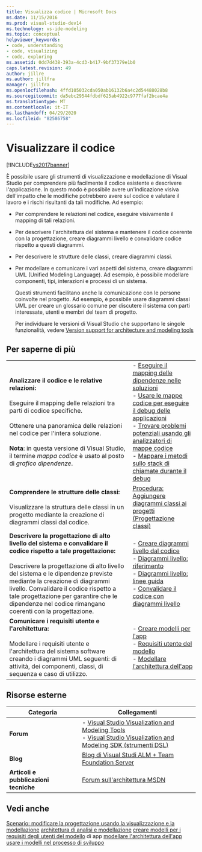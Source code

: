```yaml
---
title: Visualizza codice | Microsoft Docs
ms.date: 11/15/2016
ms.prod: visual-studio-dev14
ms.technology: vs-ide-modeling
ms.topic: conceptual
helpviewer_keywords:
- code, understanding
- code, visualizing
- code, exploring
ms.assetid: 0dd7d438-393a-4cd3-b417-9bf37379e1b0
caps.latest.revision: 49
author: jillre
ms.author: jillfra
manager: jillfra
ms.openlocfilehash: 4ffd105032cda050ab16132b6a4c2d54488028b8
ms.sourcegitcommit: da5ebc29544fdbdf625ab4922c9777faf2bcae4a
ms.translationtype: MT
ms.contentlocale: it-IT
ms.lasthandoff: 04/29/2020
ms.locfileid: "82586758"
---
```

# <a name="visualize-code"></a>Visualizzare il codice
[!INCLUDE[vs2017banner](../includes/vs2017banner.md)]

È possibile usare gli strumenti di visualizzazione e modellazione di Visual Studio per comprendere più facilmente il codice esistente e descrivere l'applicazione. In questo modo è possibile avere un'indicazione visiva dell'impatto che le modifiche potrebbero avere sul codice e valutare il lavoro e i rischi risultanti da tali modifiche. Ad esempio:

- Per comprendere le relazioni nel codice, eseguire visivamente il mapping di tali relazioni.

- Per descrivere l'architettura del sistema e mantenere il codice coerente con la progettazione, creare diagrammi livello e convalidare codice rispetto a questi diagrammi.

- Per descrivere le strutture delle classi, creare diagrammi classi.

- Per modellare e comunicare i vari aspetti del sistema, creare diagrammi UML (Unified Modeling Language). Ad esempio, è possibile modellare componenti, tipi, interazioni e processi di un sistema.

  Questi strumenti facilitano anche la comunicazione con le persone coinvolte nel progetto. Ad esempio, è possibile usare diagrammi classi UML per creare un glossario comune per discutere il sistema con parti interessate, utenti e membri del team di progetto.

  Per individuare le versioni di Visual Studio che supportano le singole funzionalità, vedere [Version support for architecture and modeling tools](../modeling/what-s-new-for-design-in-visual-studio.md#VersionSupport)

## <a name="what-do-you-want-to-do"></a>Per saperne di più

|||
|-|-|
|**Analizzare il codice e le relative relazioni:**<br /><br /> Eseguire il mapping delle relazioni tra parti di codice specifiche.<br /><br /> Ottenere una panoramica delle relazioni nel codice per l'intera soluzione.<br /><br /> **Nota**: in questa versione di Visual Studio, il termine *mappa codice* è usato al posto di *grafico dipendenze*.|-   [Eseguire il mapping delle dipendenze nelle soluzioni](../modeling/map-dependencies-across-your-solutions.md)<br />-   [Usare le mappe codice per eseguire il debug delle applicazioni](../modeling/use-code-maps-to-debug-your-applications.md)<br />-   [Trovare problemi potenziali usando gli analizzatori di mappe codice](../modeling/find-potential-problems-using-code-map-analyzers.md)<br />-   [Mappare i metodi sullo stack di chiamate durante il debug](../debugger/map-methods-on-the-call-stack-while-debugging-in-visual-studio.md)|
|**Comprendere le strutture delle classi:**<br /><br /> Visualizzare la struttura delle classi in un progetto mediante la creazione di diagrammi classi dal codice.|[Procedura: Aggiungere diagrammi classi ai progetti (Progettazione classi)](../ide/how-to-add-class-diagrams-to-projects-class-designer.md)|
|**Descrivere la progettazione di alto livello del sistema e convalidare il codice rispetto a tale progettazione:**<br /><br /> Descrivere la progettazione di alto livello del sistema e le dipendenze previste mediante la creazione di diagrammi livello. Convalidare il codice rispetto a tale progettazione per garantire che le dipendenze nel codice rimangano coerenti con la progettazione.|-   [Creare diagrammi livello dal codice](../modeling/create-layer-diagrams-from-your-code.md)<br />-   [Diagrammi livello: riferimento](../modeling/layer-diagrams-reference.md)<br />-   [Diagrammi livello: linee guida](../modeling/layer-diagrams-guidelines.md)<br />-   [Convalidare il codice con diagrammi livello](../modeling/validate-code-with-layer-diagrams.md)|
|**Comunicare i requisiti utente e l'architettura:**<br /><br /> Modellare i requisiti utente e l'architettura del sistema software creando i diagrammi UML seguenti: di attività, dei componenti, classi, di sequenza e caso di utilizzo.|-   [Creare modelli per l'app](../modeling/create-models-for-your-app.md)<br />-   [Requisiti utente del modello](../modeling/model-user-requirements.md)<br />-   [Modellare l'architettura dell'app](../modeling/model-your-app-s-architecture.md)|

## <a name="external-resources"></a>Risorse esterne

|**Categoria**|**Collegamenti**|
|------------------|---------------|
|**Forum**|-   [Visual Studio Visualization and Modeling Tools](https://social.msdn.microsoft.com/Forums/en-US/home?forum=vsarch)<br />-   [Visual Studio Visualization and Modeling SDK (strumenti DSL)](https://social.msdn.microsoft.com/Forums/home?forum=dslvsarchx)|
|**Blog**|[Blog di Visual Studi ALM + Team Foundation Server](https://devblogs.microsoft.com/devops/welcome-to-the-visual-studio-alm-team-foundation-server-blog/)|
|**Articoli e pubblicazioni tecniche**|[Forum sull'architettura MSDN](https://msdn.microsoft.com/architecture/default.aspx)|

## <a name="see-also"></a>Vedi anche
 [Scenario: modificare la progettazione usando la visualizzazione e la modellazione](../modeling/scenario-change-your-design-using-visualization-and-modeling.md) [architettura di analisi e modellazione](../modeling/analyze-and-model-your-architecture.md) [creare modelli per i](../modeling/create-models-for-your-app.md) [requisiti degli utenti del modello](../modeling/model-user-requirements.md) di app [modellare l'architettura dell'app](../modeling/model-your-app-s-architecture.md) [usare i modelli nel processo di sviluppo](../modeling/use-models-in-your-development-process.md)
